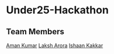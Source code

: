 # Under25-Hackathon

Team Members
----
[Aman Kumar](github.com/aman95)
[Laksh Arora](github.com/techedlaksh)
[Ishaan Kakkar](github.com/ishaan1995)